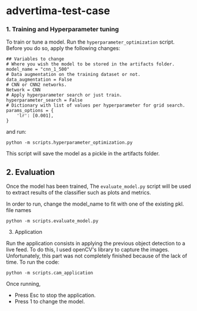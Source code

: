# advertima-test-case

### 1. Training and Hyperparameter tuning 

To train or tune a model. Run the ```hyperparameter_optimization``` script.
Before you do so, apply the following changes:
```
## Variables to change
# Where you wish the model to be stored in the artifacts folder.
model_name = "cnn_1_500"
# Data augmentation on the training dataset or not.
data_augmentation = False
# CNN or CNN2 networks.
Network = CNN
# Apply hyperparameter search or just train.
hyperparameter_search = False
# Dictionary with list of values per hyperparameter for grid search.
params_options = {   
    'lr': [0.001],
}
```

and run:

```python -m scripts.hyperparameter_optimization.py```

This script will save the model as a pickle in the artifacts folder.
## 2. Evaluation

Once the model has been trained, The ```evaluate_model.py``` script will be used to extract results of the classifier such as plots and metrics.

In order to run, change the model_name to fit with one of the existing pkl. file names

```python -m scripts.evaluate_model.py```

3. Application

Run the application consists in applying the previous object detection to a live feed. To do this, I used openCV's library to capture the images. Unfortunately, this part was not completely finished because of the lack of time.
To run the code:
```
python -m scripts.cam_application
```

Once running,
- Press Esc to stop the application.
- Press 1 to change the model.

